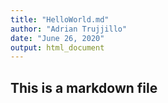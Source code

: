 ```yaml
---
title: "HelloWorld.md"
author: "Adrian Trujjillo"
date: "June 26, 2020"
output: html_document
---
```




## This is a markdown file


